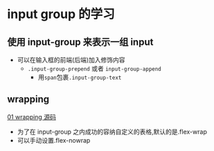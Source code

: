 # input group 的学习 
## 使用 input-group 来表示一组 input

- 可以在输入框的前端(后端)加入修饰内容
  - `.input-group-prepend` 或者 `input-group-append`
    - 用`span`包裹`.input-group-text`

## wrapping

[01 wrapping 源码](https://github.com/Xinsen-Zhang/bootstrap-/blob/master/src/input%20group/01wrapping.html)

- 为了在 input-group 之内成功的容纳自定义的表格,默认的是.flex-wrap
- 可以手动设置.flex-nowrap

